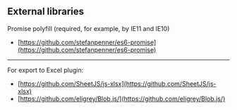 ## External libraries

Promise polyfill (required, for example, by IE11 and IE10)
* [https://github.com/stefanpenner/es6-promise](https://github.com/stefanpenner/es6-promise)

---
For export to Excel plugin:
* [https://github.com/SheetJS/js-xlsx](https://github.com/SheetJS/js-xlsx)
* [https://github.com/eligrey/Blob.js/](https://github.com/eligrey/Blob.js/)
